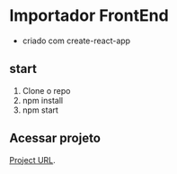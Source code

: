 # Importador FrontEnd

- criado com create-react-app

## start

1. Clone o repo
2. npm install
3. npm start

## Acessar projeto

[Project URL](https://importador-frontend.herokuapp.com/).
